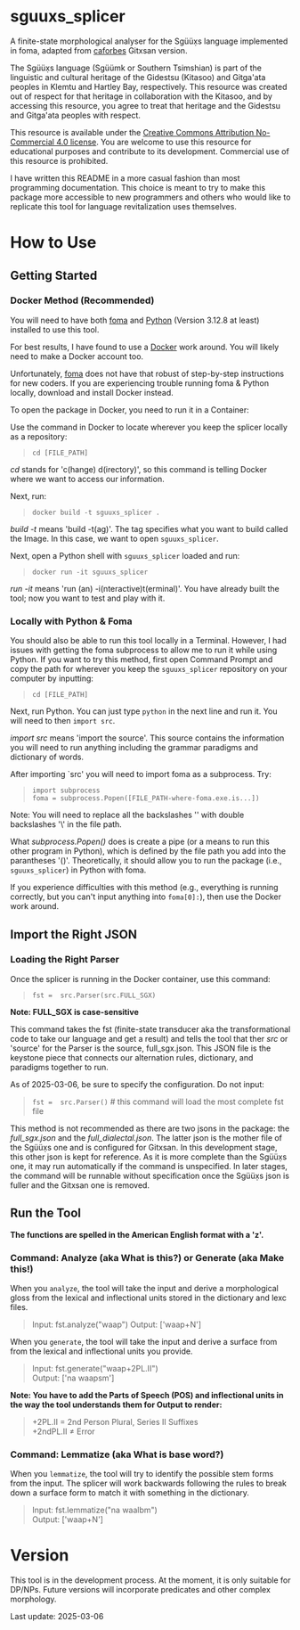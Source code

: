 # sguuxs_splicer
A finite-state morphological analyser for the Sgüüx̣s language implemented in foma, adapted from [caforbes](<https://github.com/caforbes/git_fst>) Gitxsan version.

The Sgüüx̣s language (Sgüümk or Southern Tsimshian) is part of the linguistic and cultural heritage of the Gidestsu (Kitasoo) and Gitga'ata peoples in Klemtu and Hartley Bay, respectively. This resource was created out of respect for that heritage in collaboration with the Kitasoo, and by accessing this resource, you agree to treat that heritage and the Gidestsu and Gitga'ata peoples with respect.

This resource is available under the [Creative Commons Attribution No-Commercial 4.0 license](https://creativecommons.org/licenses/by-nc/4.0/). You are welcome to use this resource for educational purposes and contribute to its development. Commercial use of this resource is prohibited.

I have written this README in a more casual fashion than most programming documentation. This choice is meant to try to make this package more accessible to new programmers and others who would like to replicate this tool for language revitalization uses themselves.
# How to Use
## Getting Started
### Docker Method (Recommended)
You will need to have both [foma](https://fomafst.github.io/morphtut.html) and [Python](https://www.python.org/downloads/) (Version 3.12.8 at least) installed to use this tool.

For best results, I have found to use a [Docker](https://docs.docker.com/engine/install/) work around. You will likely need to make a Docker account too.

Unfortunately, [foma](https://fomafst.github.io/morphtut.html) does not have that robust of step-by-step instructions for new coders. If you are experiencing trouble running foma & Python locally, download and install Docker instead.

To open the package in Docker, you need to run it in a Container:

Use the command in Docker to locate wherever you keep the splicer locally as a repository:

> `cd [FILE_PATH]`

*cd* stands for 'c(hange) d(irectory)', so this command is telling Docker where we want to access our information. 

Next, run:

> `docker build -t sguuxs_splicer .`

*build -t* means 'build -t(ag)'. The tag specifies what you want to build called the Image. In this case, we want to open `sguuxs_splicer`.

Next, open a Python shell with `sguuxs_splicer` loaded and run: 

> `docker run -it sguuxs_splicer`

*run -it* means 'run (an) -i(nteractive)t(erminal)'. You have already built the tool; now you want to test and play with it.

### Locally with Python & Foma
You should also be able to run this tool locally in a Terminal. However, I had issues with getting the foma subprocess to allow me to run it while using Python. If you want to try this method, first open Command Prompt and copy the path for wherever you keep the `sguuxs_splicer` repository on your computer by inputting:

> `cd [FILE_PATH]`

Next, run Python. You can just type `python` in the next line and run it. You will need to then `import src`.

*import src* means 'import the source'. This source contains the information you will need to run anything including the grammar paradigms and dictionary of words.

After importing `src' you will need to import foma as a subprocess. Try:

> `import subprocess`\
> `foma = subprocess.Popen([FILE_PATH-where-foma.exe.is...])`

Note: You will need to replace all the backslashes '\' with double backslashes '\\' in the file path.

What *subprocess.Popen()* does is create a pipe (or a means to run this other program in Python), which is defined by the file path you add into the parantheses '()'. Theoretically, it should allow you to run the package (i.e., `sguuxs_splicer`) in Python with foma.

If you experience difficulties with this method (e.g., everything is running correctly, but you can't input anything into `foma[0]:`), then use the Docker work around.

## Import the Right JSON
### Loading the Right Parser
Once the splicer is running in the Docker container, use this command:
> `fst =  src.Parser(src.FULL_SGX)`

**Note: FULL_SGX is case-sensitive**

This command takes the fst (finite-state transducer aka the transformational code to take our language and get a result) and tells the tool that ther *src* or 'source' for the Parser is the source, full_sgx.json. This JSON file is the keystone piece that connects our alternation rules, dictionary, and paradigms together to run.

As of 2025-03-06, be sure to specify the configuration. Do not input:
> `fst =  src.Parser()` # this command will load the most complete fst file

This method is not recommended as there are two jsons in the package: the *full_sgx.json* and the *full_dialectal.json*. The latter json is the mother file of the Sgüüx̣s one and is configured for Gitxsan. In this development stage, this other json is kept for reference. As it is more complete than the Sgüüx̣s one, it may run automatically if the command is unspecified. In later stages, the command will be runnable without specification once the Sgüüx̣s json is fuller and the Gitxsan one is removed.

## Run the Tool
**The functions are spelled in the American English format with a 'z'.**
### Command: Analyze (aka What is this?) or Generate (aka Make this!)
When you `analyze`, the tool will take the input and derive a morphological gloss from the lexical and inflectional units stored in the dictionary and lexc files. 
> Input: fst.analyze("waap")
> Output: ['waap+N']

When you `generate`, the tool will take the input and derive a surface from from the lexical and inflectional units you provide.
> Input: fst.generate("waap+2PL.II")\
> Output: ['na waapsm']

**Note: You have to add the Parts of Speech (POS) and inflectional units in the way the tool understands them for Output to render:**
> +2PL.II = 2nd Person Plural, Series II Suffixes\
> +2ndPL.II ≠ Error

### Command: Lemmatize (aka What is base word?)
When you `lemmatize`, the tool will try to identify the possible stem forms from the input. The splicer will work backwards following the rules to break down a surface form to match it with something in the dictionary.
> Input: fst.lemmatize("na waalbm")\
> Output: ['waap+N']

# Version
This tool is in the development process. At the moment, it is only suitable for DP/NPs. Future versions will incorporate predicates and other complex morphology.

Last update: 2025-03-06
